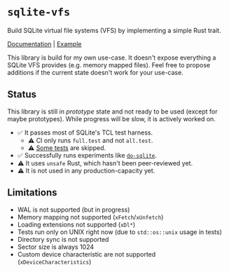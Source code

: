 # `sqlite-vfs`

Build SQLite virtual file systems (VFS) by implementing a simple Rust trait.

[Documentation](https://docs.rs/sqlite-vfs) | [Example](https://github.com/rkusa/sqlite-vfs/blob/main/examples/fs.rs)

This library is build for my own use-case. It doesn't expose everything a SQLite VFS provides (e.g. memory mapped files). Feel free to propose additions if the current state doesn't work for your use-case.

## Status

This library is still in _prototype_ state and not ready to be used (except for maybe prototypes). While progress will be slow, it is actively worked on.

- ✅ It passes most of SQLite's TCL test harness.
  - ⚠️ CI only runs `full.test` and not `all.test`.
  - ⚠️ [Some tests](./test-vfs/patch.sh) are skipped.
- ✅ Successfully runs experiments like [`do-sqlite`](https://github.com/rkusa/do-sqlite).
- ⚠️ It uses `unsafe` Rust, which hasn't been peer-reviewed yet.
- ⚠️ It is not used in any production-capacity yet.

## Limitations

- WAL is not supported (but in progress)
- Memory mapping not supported (`xFetch`/`xUnfetch`)
- Loading extensions not supported (`xDl*`)
- Tests run only on UNIX right now (due to `std::os::unix` usage in tests)
- Directory sync is not supported
- Sector size is always 1024
- Custom device characteristic are not supported (`xDeviceCharacteristics`)
